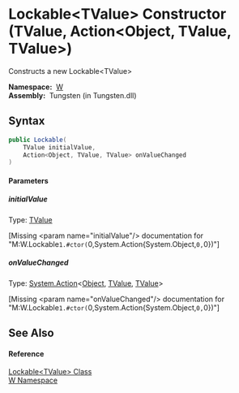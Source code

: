 Lockable&lt;TValue> Constructor (TValue, Action&lt;Object, TValue, TValue>)
===========================================================================
   Constructs a new Lockable&lt;TValue>

  **Namespace:**  [W][1]  
  **Assembly:**  Tungsten (in Tungsten.dll)

Syntax
------

```csharp
public Lockable(
	TValue initialValue,
	Action<Object, TValue, TValue> onValueChanged
)
```

#### Parameters

##### *initialValue*
Type: [TValue][2]  

[Missing &lt;param name="initialValue"/> documentation for "M:W.Lockable`1.#ctor(`0,System.Action{System.Object,`0,`0})"]


##### *onValueChanged*
Type: [System.Action][3]&lt;[Object][4], [TValue][2], [TValue][2]>  

[Missing &lt;param name="onValueChanged"/> documentation for "M:W.Lockable`1.#ctor(`0,System.Action{System.Object,`0,`0})"]



See Also
--------

#### Reference
[Lockable&lt;TValue> Class][2]  
[W Namespace][1]  

[1]: ../README.md
[2]: README.md
[3]: http://msdn.microsoft.com/en-us/library/bb549392
[4]: http://msdn.microsoft.com/en-us/library/e5kfa45b